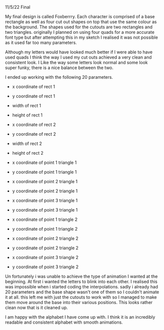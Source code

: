 11/5/22
Final

My final design is called Foxberrry. Each character is comprised of a base rectangle as well as four cut out shapes on top that use the same colour as the background. The shapes used for the cutouts are two rectangles and two triangles. originally I planned on using four quads for a more accurate font type but after attempting this in my sketch I realised it was not possible as it used far too many parameters. 

Although my letters would have looked much better if I were able to have used quads I think the way I used my cut outs achieved a very clean and consistent look. I Like the way some letters look normal and some look super funky, there is a nice balance between the two.  

I ended up working with the following 20 parameters.

- x coordinate of rect 1
- y coordinate of rect 1
- width of rect 1
- height of rect 1

- x coordinate of rect 2
- y coordinate of rect 2
- width of rect 2
- height of rect 2

- x coordinate of point 1 triangle 1
- y coordinate of point 1 triangle 1
- x coordinate of point 2 triangle 1
- y coordinate of point 2 triangle 1
- x coordinate of point 3 triangle 1
- y coordinate of point 3 triangle 1

- x coordinate of point 1 triangle 2
- y coordinate of point 1 triangle 2
- x coordinate of point 2 triangle 2
- y coordinate of point 2 triangle 2
- x coordinate of point 3 triangle 2
- y coordinate of point 3 triangle 2

Un fortunately i was unable to achieve the type of animation I wanted at the beginning. At first i wanted the letters to blink into each other. I realised this was impossible when i started coding the interpolations. sadly i already had 20 parameters and the base shape wasn't one of them so I couldn't animate it at all. this left me with just the cutouts to work with so I managed to make them move around the base into their various positions. This looks rather clean now that is it cleaned up.

I am happy with the alphabet I have come up with. I think it is an incredibly readable and consistent alphabet with smooth animations.
